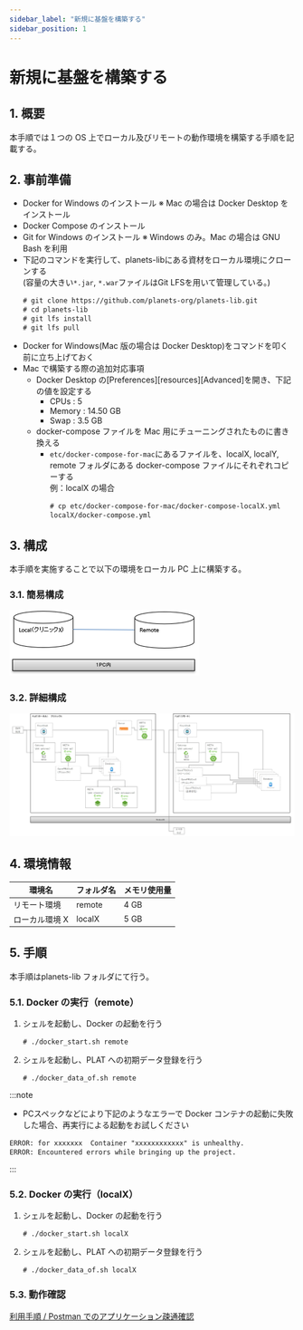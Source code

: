 ```yaml
---
sidebar_label: "新規に基盤を構築する"
sidebar_position: 1
---
```


# 新規に基盤を構築する

## 1. 概要

本手順では１つの OS 上でローカル及びリモートの動作環境を構築する手順を記載する。

## 2. 事前準備

- Docker for Windows のインストール ※ Mac の場合は Docker Desktop をインストール
- Docker Compose のインストール
- Git for Windows のインストール ※ Windows のみ。Mac の場合は GNU Bash を利用
- 下記のコマンドを実行して、planets-libにある資材をローカル環境にクローンする  
  (容量の大きい`*.jar`, `*.war`ファイルはGit LFSを用いて管理している。)
    ```
    # git clone https://github.com/planets-org/planets-lib.git
    # cd planets-lib
    # git lfs install
    # git lfs pull
    ```
- Docker for Windows(Mac 版の場合は Docker Desktop)をコマンドを叩く前に立ち上げておく
- Mac で構築する際の追加対応事項
  - Docker Desktop の[Preferences][resources][Advanced]を開き、下記の値を設定する
    - CPUs : 5
    - Memory : 14.50 GB
    - Swap : 3.5 GB
  - docker-compose ファイルを Mac 用にチューニングされたものに書き換える
    - `etc/docker-compose-for-mac`にあるファイルを、localX, localY, remote フォルダにある docker-compose ファイルにそれぞれコピーする  
      例：localX の場合  
        ```
        # cp etc/docker-compose-for-mac/docker-compose-localX.yml localX/docker-compose.yml
        ```

## 3. 構成

本手順を実施することで以下の環境をローカル PC 上に構築する。

### 3.1. 簡易構成

![image.png](../.attachments/image-c9dffbbe-12a7-4552-8e63-4963392936fc.png)

### 3.2. 詳細構成

![image.png](../.attachments/image-9cccddd2-45b1-4469-822b-1da946e5888c.png)

## 4. 環境情報

| 環境名         | フォルダ名 | メモリ使用量 |
| -------------- | ---------- | ------------ |
| リモート環境   | remote     | 4 GB         |
| ローカル環境 X | localX     | 5 GB         |

## 5. 手順

本手順はplanets-lib フォルダにて行う。

### 5.1. Docker の実行（remote）

1.  シェルを起動し、Docker の起動を行う

    ```
    # ./docker_start.sh remote
    ```

1.  シェルを起動し、PLAT への初期データ登録を行う

    ```
    # ./docker_data_of.sh remote
    ```

:::note

- PCスペックなどにより下記のようなエラーで Docker コンテナの起動に失敗した場合、再実行による起動をお試しください
```
ERROR: for xxxxxxx  Container "xxxxxxxxxxxx" is unhealthy.
ERROR: Encountered errors while bringing up the project.
```

:::

### 5.2. Docker の実行（localX）

1.  シェルを起動し、Docker の起動を行う

    ```
    # ./docker_start.sh localX
    ```

1.  シェルを起動し、PLAT への初期データ登録を行う

    ```
    # ./docker_data_of.sh localX
    ```

### 5.3. 動作確認

[利用手順 / Postman でのアプリケーション疎通確認](../Usage/operation_check.md)
